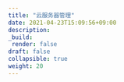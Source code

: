 ```yaml
---
title: "云服务器管理"
date: 2021-04-23T15:09:56+09:00
description:
_build:
 render: false 
draft: false
collapsible: true
weight: 20
---
```

